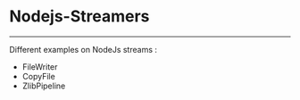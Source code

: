 # Nodejs-Streamers
________________________________
Different examples on NodeJs streams :

- FileWriter
- CopyFile
- ZlibPipeline